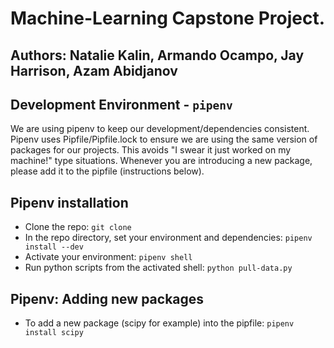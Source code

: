 # Machine-Learning Capstone Project.

## Authors: Natalie Kalin, Armando Ocampo, Jay Harrison, Azam Abidjanov

## Development Environment - `pipenv`
We are using pipenv to keep our development/dependencies consistent.
Pipenv uses Pipfile/Pipfile.lock to ensure we are using the same version
of packages for our projects. This avoids "I swear it just worked on my machine!" type situations.
Whenever you are introducing a new package, please add it to the pipfile (instructions below).

## Pipenv installation
+ Clone the repo: `git clone`
+ In the repo directory, set your environment and dependencies: `pipenv install --dev`
+ Activate your environment: `pipenv shell`
+ Run python scripts from the activated shell: `python pull-data.py`

## Pipenv: Adding new packages
+ To add a new package (scipy for example) into the pipfile: `pipenv install scipy`
